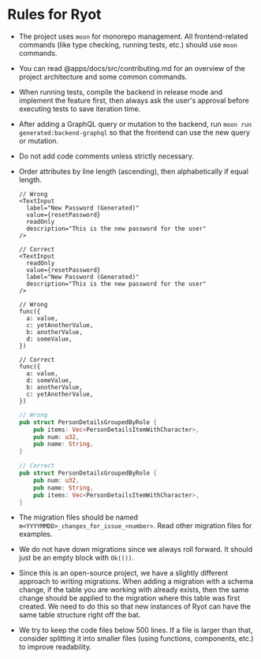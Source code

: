 # Rules for Ryot

- The project uses `moon` for monorepo management. All frontend-related commands (like type
  checking, running tests, etc.) should use `moon` commands.
- You can read @apps/docs/src/contributing.md for an overview of the project architecture
  and some common commands.
- When running tests, compile the backend in release mode and implement the feature first,
  then always ask the user's approval before executing tests to save iteration time.
- After adding a GraphQL query or mutation to the backend, run `moon run
  generated:backend-graphql` so that the frontend can use the new query or mutation.
- Do not add code comments unless strictly necessary.
- Order attributes by line length (ascending), then alphabetically if equal length.

  ```tsx
  // Wrong
  <TextInput
    label="New Password (Generated)"
    value={resetPassword}
    readOnly
    description="This is the new password for the user"
  />

  // Correct
  <TextInput
    readOnly
    value={resetPassword}
    label="New Password (Generated)"
    description="This is the new password for the user"
  />

  // Wrong
  func({
    a: value,
    c: yetAnotherValue,
    b: anotherValue,
    d: someValue,
  })

  // Correct
  func({
    a: value,
    d: someValue,
    b: anotherValue,
    c: yetAnotherValue,
  })
  ```

  ```rs
  // Wrong
  pub struct PersonDetailsGroupedByRole {
      pub items: Vec<PersonDetailsItemWithCharacter>,
      pub num: u32,
      pub name: String,
  }

  // Correct
  pub struct PersonDetailsGroupedByRole {
      pub num: u32,
      pub name: String,
      pub items: Vec<PersonDetailsItemWithCharacter>,
  }
  ```

- The migration files should be named `m<YYYYMMDD>_changes_for_issue_<number>`. Read other
  migration files for examples.
- We do not have down migrations since we always roll forward. It should just be an empty
  block with `Ok(())`.
- Since this is an open-source project, we have a slightly different approach to writing
  migrations. When adding a migration with a schema change, if the table you are working
  with already exists, then the same change should be applied to the migration where this
  table was first created. We need to do this so that new instances of Ryot can have the
  same table structure right off the bat.
- We try to keep the code files below 500 lines. If a file is larger than that, consider
  splitting it into smaller files (using functions, components, etc.) to improve
  readability.
